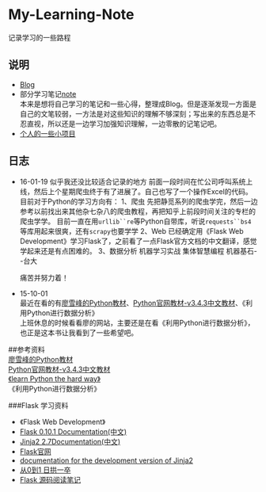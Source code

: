 
# My-Learning-Note  
记录学习的一些路程   
## 说明
* [Blog](http://blog.csdn.net/andor_zz)  
* 部分学习笔记[note](https://github.com/Andor-Z/My-Learning-Note/tree/master/note)  
本来是想将自己学习的笔记和一些心得，整理成Blog。但是逐渐发现一方面是自己的文笔较弱，一方法是对这些知识的理解不够深刻；写出来的东西总是不忍直视，所以还是一边学习加强知识理解，一边零散的记笔记吧。
* [个人的一些小项目](https://github.com/Andor-Z/My-Learning-Note/tree/master/My%20Projects)

## 日志


* 16-01-19
似乎我还没比较适合记录的地方
前面一段时间在忙公司呼叫系统上线，然后上个星期爬虫终于有了进展了。自己也写了一个操作Excel的代码。  
目前对于Python的学习方向有：
    1、爬虫
    先把静觅系列的爬虫学完，然后一边参考以前找出来其他杂七杂八的爬虫教程，再把知乎上前段时间关注的专栏的爬虫学学。
    目前一直在用`urllib``re`等Python自带库，听说`requests``bs4`等库用起来很爽，还有`scrapy`也要学学
    2、Web
    已经确定用《Flask Web Development》学习Flask了，之前看了一点Flask官方文档的中文翻译，感觉学起来还是有点困难的。
    3、数据分析
    机器学习实战
    集体智慧编程
    机器基石--台大

    痛苦并努力着！





* 15-10-01  
最近在看的有[廖雪峰的Python教材](http://www.liaoxuefeng.com/wiki/0014316089557264a6b348958f449949df42a6d3a2e542c000)、[Python官网教材-v3.4.3中文教材](http://python.usyiyi.cn/python_341/tutorial/index.html)、《利用Python进行数据分析》  
上班休息的时候看看廖的网站，主要还是在看《利用Python进行数据分析》，也正是这本书让我看到了一些希望吧。




##参考资料  
[廖雪峰的Python教材](http://www.liaoxuefeng.com/wiki/0014316089557264a6b348958f449949df42a6d3a2e542c000)  
[Python官网教材-v3.4.3中文教材](http://python.usyiyi.cn/python_341/tutorial/index.html)   
[《learn Python the hard way》](http://learnpythonthehardway.org/book/)  
《利用Python进行数据分析》
  
###Flask 学习资料  
* 《Flask Web Development》  
* [Flask 0.10.1 Documentation(中文)](http://www.pythondoc.com/flask/index.html)  
* [Jinja2 2.7Documentation(中文)](http://docs.jinkan.org/docs/jinja2/)  
* [Flask官网](http://flask.pocoo.org/)  
* [documentation for the development version of Jinja2](http://jinja.pocoo.org/docs/dev/)  
* [从0到1 日拱一卒](http://blog.csdn.net/leadpython?viewmode=contents)  
* [Flask 源码阅读笔记](http://blog.csdn.net/yueguanghaidao/article/details/40016235)
